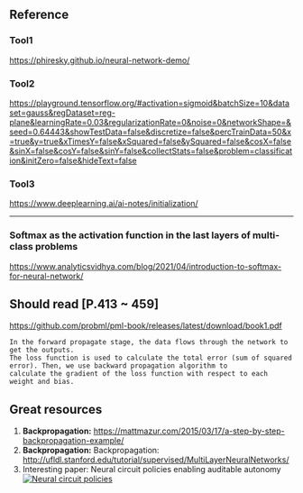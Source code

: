 ## Reference
### Tool1
https://phiresky.github.io/neural-network-demo/
### Tool2
https://playground.tensorflow.org/#activation=sigmoid&batchSize=10&dataset=gauss&regDataset=reg-plane&learningRate=0.03&regularizationRate=0&noise=0&networkShape=&seed=0.64443&showTestData=false&discretize=false&percTrainData=50&x=true&y=true&xTimesY=false&xSquared=false&ySquared=false&cosX=false&sinX=false&cosY=false&sinY=false&collectStats=false&problem=classification&initZero=false&hideText=false
### Tool3
https://www.deeplearning.ai/ai-notes/initialization/
___
### Softmax as the activation function in the last layers of multi-class problems
https://www.analyticsvidhya.com/blog/2021/04/introduction-to-softmax-for-neural-network/

## Should read [P.413 ~ 459]
https://github.com/probml/pml-book/releases/latest/download/book1.pdf

```
In the forward propagate stage, the data flows through the network to get the outputs. 
The loss function is used to calculate the total error (sum of squared error). Then, we use backward propagation algorithm to 
calculate the gradient of the loss function with respect to each weight and bias.
```
## Great resources
1. <b>Backpropagation:</b> https://mattmazur.com/2015/03/17/a-step-by-step-backpropagation-example/ 
2. <b>Backpropagation:</b> Backpropagation: http://ufldl.stanford.edu/tutorial/supervised/MultiLayerNeuralNetworks/
3. Interesting paper: Neural circuit policies enabling auditable autonomy 
&nbsp;&nbsp;&nbsp; [![Neural circuit policies](https://img.youtube.com/vi/wAa358pNDkQ/0.jpg)](https://www.youtube.com/watch?v=wAa358pNDkQ)

